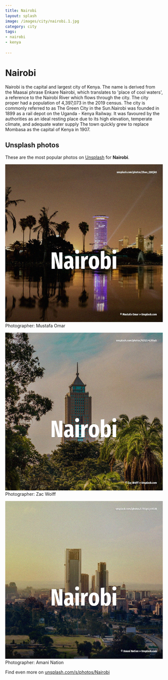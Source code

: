 ```yaml
---
title: Nairobi
layout: splash
image: /images/city/nairobi.1.jpg
category: city
tags:
- nairobi
- kenya

---
```

# Nairobi

Nairobi  is the capital and largest city of Kenya. The name is derived from the Maasai phrase Enkare Nairobi, which translates to 'place of cool  waters', a reference to the Nairobi River which flows through the city. The city proper had a population of 4,397,073 in the 2019 census. The city is commonly referred to as The Green City in the Sun.Nairobi was founded in 1899 as a rail  depot on the Uganda - Kenya Railway. It was favoured by the authorities as an ideal resting place due to its high elevation, temperate  climate, and adequate water supply  The town quickly grew to replace Mombasa as the capital of  Kenya in 1907. 

 
## Unsplash photos
These are the most popular photos on [Unsplash](https://unsplash.com) for **Nairobi**.
 
![Nairobi](/images/city/nairobi.1.jpg)
Photographer:  Mustafa Omar
 
![Nairobi](/images/city/nairobi.2.jpg)
Photographer:  Zac Wolff
 
![Nairobi](/images/city/nairobi.3.jpg)
Photographer:  Amani Nation
 
Find even more on [unsplash.com/s/photos/Nairobi](https://unsplash.com/s/photos/Nairobi)
 
